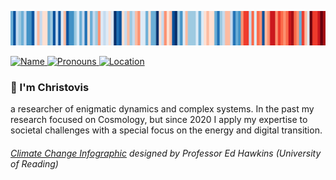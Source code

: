![Warming Stripes for DE](https://github.com/Christovis/christovis/blob/main/EUROPE-Netherlands--1901-2019-BK.png?raw=true)

<p>
  <a href="http://www.chrbecker.net">
    <img src="https://img.shields.io/static/v1?label=Name&message=Christovis&color=2ec352&labelColor=2c3239"
         alt="Name">
  </a>
  <a href="https://pronoun.is/they">
    <img src="https://img.shields.io/static/v1?label=Pronouns&message=they%2Fthem&color=2ec352&labelColor=2c3239"
         alt="Pronouns">
  </a>
  <a href="https://en.wikipedia.org/wiki/Amsterdam">
    <img src="https://img.shields.io/static/v1?label=Location&message=NL&color=2ec352&labelColor=2c3239"
         alt="Location">
  </a>
</p>

### 👋 I'm Christovis
a researcher of enigmatic dynamics and complex systems. In the past my research focused on Cosmology, but since 2020 I apply my expertise to societal challenges with a special focus on the energy and digital transition.

###### [*Climate Change Infographic*](https://showyourstripes.info/) designed by Professor Ed Hawkins (University of Reading)
